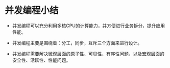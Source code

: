 # 并发编程小结

* 并发编程可以充分利用多核CPU的计算能力，并方便进行业务拆分，提升应用性能。
  

* 并发编程主要是围绕着：分工，同步，互斥三个方面来进行设计。
  

* 并发编程需要解决微观层面的原子性、可见性、有序性问题，以及宏观层面的安全性、活跃性、性能问题。